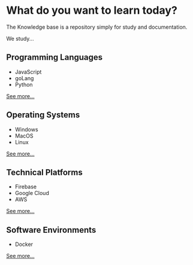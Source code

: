 # What do you want to learn today?

The Knowledge base is a repository simply for study and documentation.

We study...

## Programming Languages

- JavaScript
- goLang
- Python

[See more...](languages)

## Operating Systems

- Windows
- MacOS
- Linux

[See more...](operating-systems)

## Technical Platforms

- Firebase
- Google Cloud
- AWS

[See more...](platforms)

## Software Environments

- Docker

[See more...](environments)
